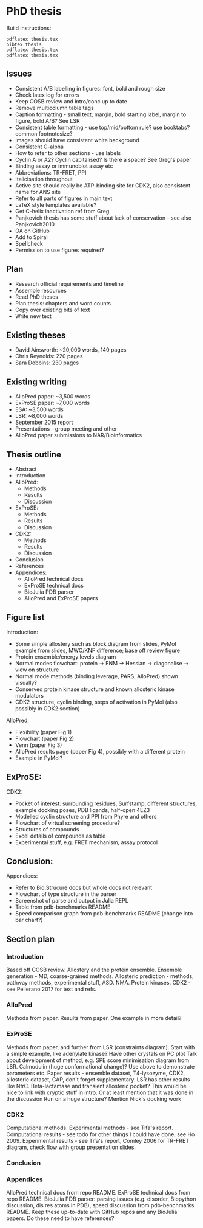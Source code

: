 # PhD thesis

Build instructions:
```
pdflatex thesis.tex
bibtex thesis
pdflatex thesis.tex
pdflatex thesis.tex
```


## Issues

- Consistent A/B labelling in figures: font, bold and rough size
- Check latex log for errors
- Keep COSB review and intro/conc up to date
- Remove multicolumn table tags
- Caption formatting - small text, margin, bold starting label, margin to figure, bold A/B? See LSR
- Consistent table formatting - use top/mid/bottom rule? use booktabs? common footnotesize?
- Images should have consistent white background
- Consistent C-alpha
- How to refer to other sections - use labels
- Cyclin A or A2? Cyclin capitalised? Is there a space? See Greg's paper
- Binding assay or immunoblot assay etc
- Abbreviations: TR-FRET, PPI
- Italicisation throughout
- Active site should really be ATP-binding site for CDK2, also consistent name for ANS site
- Refer to all parts of figures in main text
- LaTeX style templates available?
- Get C-helix inactivation ref from Greg
- Panjkovich thesis has some stuff about lack of conservation - see also Panjkovich2010
- OA on GitHub
- Add to Spiral
- Spellcheck
- Permission to use figures required?


## Plan

- Research official requirements and timeline
- Assemble resources
- Read PhD theses
- Plan thesis: chapters and word counts
- Copy over existing bits of text
- Write new text


## Existing theses

- David Ainsworth: ~20,000 words, 140 pages
- Chris Reynolds: 220 pages
- Sara Dobbins: 230 pages


## Existing writing

- AlloPred paper: ~3,500 words
- ExProSE paper: ~7,000 words
- ESA: ~3,500 words
- LSR: ~8,000 words
- September 2015 report
- Presentations - group meeting and other
- AlloPred paper submissions to NAR/Bioinformatics


## Thesis outline

- Abstract
- Introduction
- AlloPred:
    - Methods
    - Results
    - Discussion
- ExProSE:
    - Methods
    - Results
    - Discussion
- CDK2:
    - Methods
    - Results
    - Discussion
- Conclusion
- References
- Appendices:
    - AlloPred technical docs
    - ExProSE technical docs
    - BioJulia PDB parser
    - AlloPred and ExProSE papers


## Figure list

Introduction:
- Some simple allostery such as block diagram from slides, PyMol example from slides, MWC/KNF difference; base off review figure
- Protein ensemble/energy levels diagram
- Normal modes flowchart: protein -> ENM -> Hessian -> diagonalise -> view on structure
- Normal mode methods (binding leverage, PARS, AlloPred) shown visually?
- Conserved protein kinase structure and known allosteric kinase modulators
- CDK2 structure, cyclin binding, steps of activation in PyMol (also possibly in CDK2 section)

AlloPred:
- Flexibility (paper Fig 1)
- Flowchart (paper Fig 2)
- Venn (paper Fig 3)
- AlloPred results page (paper Fig 4), possibly with a different protein
- Example in PyMol?

ExProSE:
-

CDK2:
- Pocket of interest: surrounding residues, Surfstamp, different structures, example docking poses, PDB ligands, half-open 4EZ3
- Modelled cyclin structure and PPI from Phyre and others
- Flowchart of virtual screening procedure?
- Structures of compounds
- Excel details of compounds as table
- Experimental stuff, e.g. FRET mechanism, assay protocol

Conclusion:
-

Appendices:
- Refer to Bio.Strucure docs but whole docs not relevant
- Flowchart of type structure in the parser
- Screenshot of parse and output in Julia REPL
- Table from pdb-benchmarks README
- Speed comparison graph from pdb-benchmarks README (change into bar chart?)


## Section plan

### Introduction

Based off COSB review.
Allostery and the protein ensemble.
Ensemble generation - MD, coarse-grained methods.
Allosteric prediction - methods, pathway methods, experimental stuff, ASD.
NMA.
Protein kinases.
CDK2 - see Pellerano 2017 for text and refs.


### AlloPred

Methods from paper.
Results from paper.
One example in more detail?


### ExProSE

Methods from paper, and further from LSR (constraints diagram).
Start with a simple example, like adenylate kinase? Have other crystals on PC plot
Talk about development of method, e.g. SPE score minimisation diagram from LSR.
Calmodulin (huge conformational change)?
Use above to demonstrate parameters etc.
Paper results - ensemble dataset, T4-lysozyme, CDK2, allosteric dataset, CAP, don't forget supplementary.
LSR has other results like NtrC.
Beta-lactamase and transient allosteric pocket? This would be nice to link with cryptic stuff in intro. Or at least mention that it was done in the discussion
Run on a huge structure?
Mention Nick's docking work


### CDK2

Computational methods.
Experimental methods - see Tifa's report.
Computational results - see todo for other things I could have done, see Ho 2009.
Experimental results - see Tifa's report, Comley 2006 for TR-FRET diagram, check flow with group presentation slides.


### Conclusion


### Appendices

AlloPred technical docs from repo README.
ExProSE technical docs from repo README.
BioJulia PDB parser: parsing issues (e.g. disorder, Biopython discussion, dis res atoms in PDB), speed discussion from pdb-benchmarks README.
Keep these up-to-date with GitHub repos and any BioJulia papers.
Do these need to have references?
